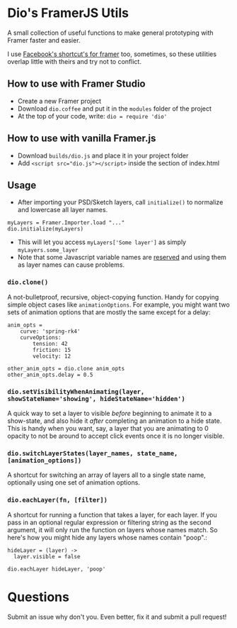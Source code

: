 # Dio's FramerJS Utils
A small collection of useful functions to make general prototyping with Framer faster and easier.

I use [Facebook's shortcut's for framer](https://github.com/facebook/shortcuts-for-framer) too, sometimes, so these utilities overlap little with theirs and try not to conflict.

## How to use with Framer Studio

* Create a new Framer project
* Download `dio.coffee` and put it in the `modules` folder of the project
* At the top of your code, write: `dio = require 'dio'`


## How to use with vanilla Framer.js

* Download `builds/dio.js` and place it in your project folder
* Add `<script src="dio.js"></script>` inside the <head> section of index.html


## Usage
* After importing your PSD/Sketch layers, call `initialize()` to normalize and lowercase all layer names.
    
```
myLayers = Framer.Importer.load "..."
dio.initialize(myLayers)
```

* This will let you access `myLayers['Some layer']` as simply `myLayers.some_layer`
* Note that some Javascript variable names are [reserved](http://www.javascripter.net/faq/reserved.htm) and using them as layer names can cause problems.


### `dio.clone()`
A not-bulletproof, recursive, object-copying function. Handy for copying simple object cases like `animationOptions`. For example, you might want two sets of animation options that are mostly the same except for a delay:
```
anim_opts =
	curve: 'spring-rk4'
	curveOptions:
		tension: 42
		friction: 15
		velocity: 12

other_anim_opts = dio.clone anim_opts
other_anim_opts.delay = 0.5
```

### `dio.setVisibilityWhenAnimating(layer, showStateName='showing', hideStateName='hidden')`
A quick way to set a layer to visible _before_ beginning to animate it to a show-state, and also hide it _after_ completing an animation to a hide state. This is handy when you want, say, a layer that you are animating to 0 opacity to not be around to accept click events once it is no longer visible.


### `dio.switchLayerStates(layer_names, state_name, [animation_options])`
A shortcut for switching an array of layers all to a single state name, optionally using one set of animation options.

### `dio.eachLayer(fn, [filter])`
A shortcut for running a function that takes a layer, for each layer. If you pass in an optional regular expression or filtering string as the second argument, it will only run the function on layers whose names match. So here's how you might hide any layers whose names contain "poop".:
```
hideLayer = (layer) ->
  layer.visible = false
  
dio.eachLayer hideLayer, 'poop'
```

# Questions

Submit an issue why don't you. Even better, fix it and submit a pull request!
